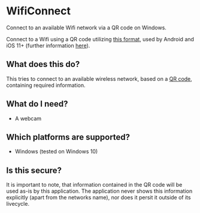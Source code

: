 # WifiConnect
Connect to an available Wifi network via a QR code on Windows.

Connect to a Wifi using a QR code utilizing [this format](https://en.wikipedia.org/wiki/QR_code#Joining_a_Wi%E2%80%91Fi_network), used by Android and iOS 11+ (further information [here](https://en.wikipedia.org/wiki/QR_code#Joining_a_Wi%E2%80%91Fi_network)).

## What does this do?

This tries to connect to an available wireless network, based on a [QR code](https://en.wikipedia.org/wiki/QR_code), containing required information.

## What do I need?

- A webcam

## Which platforms are supported?

- Windows (tested on Windows 10)

## Is this secure?

It is important to note, that information contained in the QR code will be used as-is by this application. The application never shows this information explicitly (apart from the networks name), nor does it persit it outside of its livecycle.
